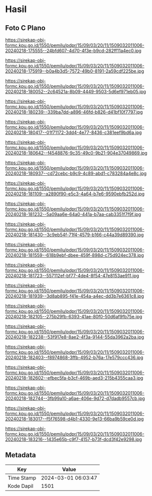 # Hasil

## Foto C Plano

https://sirekap-obj-formc.kpu.go.id/1550/pemilu/pdpr/15/09/03/20/11/1509032011006-20240218-175555--24bfd607-4d70-4f3e-b9cd-282ff11a4ec0.jpg

https://sirekap-obj-formc.kpu.go.id/1550/pemilu/pdpr/15/09/03/20/11/1509032011006-20240218-175919--b0a4b3d5-7572-49b0-8191-2a59cdf225be.jpg

https://sirekap-obj-formc.kpu.go.id/1550/pemilu/pdpr/15/09/03/20/11/1509032011006-20240218-180052--2c64521a-8b09-4449-9503-5d6ef971eb05.jpg

https://sirekap-obj-formc.kpu.go.id/1550/pemilu/pdpr/15/09/03/20/11/1509032011006-20240218-180239--339ba7dd-a896-46fd-b826-d41bf10f7797.jpg

https://sirekap-obj-formc.kpu.go.id/1550/pemilu/pdpr/15/09/03/20/11/1509032011006-20240218-180417--01f71172-3dd4-4e77-8436-c381eef9bd6a.jpg

https://sirekap-obj-formc.kpu.go.id/1550/pemilu/pdpr/15/09/03/20/11/1509032011006-20240218-180642--f4548876-9c35-49c0-9b21-904e37049869.jpg

https://sirekap-obj-formc.kpu.go.id/1550/pemilu/pdpr/15/09/03/20/11/1509032011006-20240218-180937--cd72cebc-b9c9-4c89-abd1-c783284a4e8c.jpg

https://sirekap-obj-formc.kpu.go.id/1550/pemilu/pdpr/15/09/03/20/11/1509032011006-20240218-181109--a2890f90-e5c3-4a64-b7e6-9590ebfb252d.jpg

https://sirekap-obj-formc.kpu.go.id/1550/pemilu/pdpr/15/09/03/20/11/1509032011006-20240218-181232--5a09aa6e-64a0-441a-b7aa-cab3351f7f9f.jpg

https://sirekap-obj-formc.kpu.go.id/1550/pemilu/pdpr/15/09/03/20/11/1509032011006-20240218-181430--3c9eb54f-71f4-4579-b166-c44a39d89390.jpg

https://sirekap-obj-formc.kpu.go.id/1550/pemilu/pdpr/15/09/03/20/11/1509032011006-20240218-181559--618b9ebf-dbee-459f-898d-c75d924ec378.jpg

https://sirekap-obj-formc.kpu.go.id/1550/pemilu/pdpr/15/09/03/20/11/1509032011006-20240218-181723--557112ef-bf77-4de4-8f54-47e8153ae911.jpg

https://sirekap-obj-formc.kpu.go.id/1550/pemilu/pdpr/15/09/03/20/11/1509032011006-20240218-181939--3d8ab895-f41e-454a-a4ec-dd3b7e6361c8.jpg

https://sirekap-obj-formc.kpu.go.id/1550/pemilu/pdpr/15/09/03/20/11/1509032011006-20240218-182105--275b29fb-6393-41ae-80f0-50d6af9fb75e.jpg

https://sirekap-obj-formc.kpu.go.id/1550/pemilu/pdpr/15/09/03/20/11/1509032011006-20240218-182238--53f917e8-8ae2-4f3a-9144-55da3962a2ba.jpg

https://sirekap-obj-formc.kpu.go.id/1550/pemilu/pdpr/15/09/03/20/11/1509032011006-20240218-182403--f8974868-3ffb-4952-b76a-17e579ccc436.jpg

https://sirekap-obj-formc.kpu.go.id/1550/pemilu/pdpr/15/09/03/20/11/1509032011006-20240218-182602--efbec5fa-b3cf-469b-aed3-215b4355caa3.jpg

https://sirekap-obj-formc.kpu.go.id/1550/pemilu/pdpr/15/09/03/20/11/1509032011006-20240218-182744--3fb99a10-a6ae-406e-9d72-d7dadb9557cb.jpg

https://sirekap-obj-formc.kpu.go.id/1550/pemilu/pdpr/15/09/03/20/11/1509032011006-20240218-183017--f5f76598-d4b1-4330-9e13-66ba9b59ce0d.jpg

https://sirekap-obj-formc.kpu.go.id/1550/pemilu/pdpr/15/09/03/20/11/1509032011006-20240218-183216--1435e65b-c9f7-4157-b73f-dcd3f42e9298.jpg


## Metadata

| Key        | Value               |
| ---------- | ------------------- |
| Time Stamp | 2024-03-01 06:03:47 |
| Kode Dapil | 1501                |



